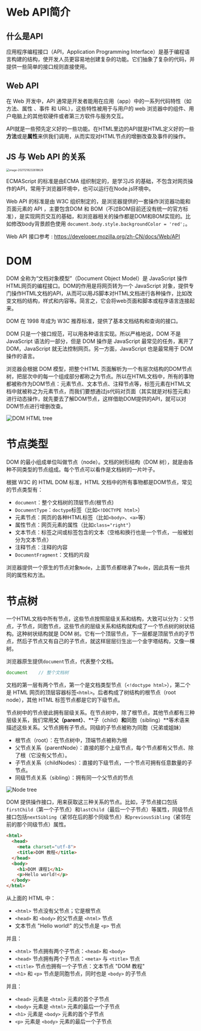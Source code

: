 # Web API简介

## 什么是API

应用程序编程接口（API，Application Programming Interface）是基于编程语言构建的结构，使开发人员更容易地创建复杂的功能。它们抽象了复杂的代码，并提供一些简单的接口规则直接使用。

## Web API

在 Web 开发中，API 通常是开发者能用在应用（app）中的一系列代码特性（如方法、属性 、事件 和 URL），这些特性被用于与用户的 web 浏览器中的组件、用户电脑上的其他软硬件或者第三方软件与服务交互。

API就是一些预先定义好的一些功能。在HTML里边的API就是HTML定义好的一些**方法**或是**属性**来供我们调用，从而实现对HTML节点的增删改查及事件的操作。

## JS 与 Web API 的关系

<img src="https://gitee.com/Jinxizhen/pic_resource/raw/master/images/image-20211218232618629.png" alt="image-20211218232618629" style="zoom:50%;" />

ECMAScript 的标准是由ECMA 组织制定的，是学习JS 的基础，不包含对网页操作的API，常用于浏览器环境中，也可以运行在Node.js环境中。

Web API 的标准是由 W3C 组织制定的，是浏览器提供的一套操作浏览器功能和页面元素的 API ，主要包含DOM 和 BOM（不过BOM目前还没有统一的官方标准），是实现网页交互的基础，和浏览器相关的操作都是DOM和BOM实现的。比如修改body背景颜色使用 `document.body.style.backgroundColor = 'red';`。

Web API 接口参考 : https://developer.mozilla.org/zh-CN/docs/Web/API

# DOM

DOM 全称为“文档对象模型”（Document Object Model）是 JavaScript 操作HTML网页的编程接口。DOM的作用是将网页转为一个 JavaScript 对象，提供专门操作HTML文档的API，从而可以用JS脚本对HTML文档进行各种操作，比如改变文档的结构，样式和内容等。简言之，它会将web页面和脚本或程序语言连接起来。

DOM 在 1998 年成为 W3C 推荐标准，提供了基本文档结构和查询的接口。

DOM 只是一个接口规范，可以用各种语言实现。所以严格地说，DOM 不是 JavaScript 语法的一部分，但是 DOM 操作是 JavaScript 最常见的任务，离开了 DOM，JavaScript 就无法控制网页。另一方面，JavaScript 也是最常用于 DOM 操作的语言。

浏览器会根据 DOM 模型，把整个HTML 页面解析为一个有层次结构的DOM节点树，把层次中的每一个组成部分都称之为节点。所以在HTML文档中，所有的事物都被称作为DOM节点：元素节点、文本节点、注释节点等，标签元素在HTML文档中就被称之为元素节点，而我们要想通过js代码对页面（其实就是对标签元素）进行动态操作，就先要去了解DOM节点，这样借助DOM提供的API，就可以对DOM节点进行增删改查。

![DOM HTML tree](https://gitee.com/Jinxizhen/pic_resource/raw/master/images/ct_htmltree.gif)

# 节点类型

DOM 的最小组成单位叫做节点（node）。文档的树形结构（DOM 树），就是由各种不同类型的节点组成。每个节点可以看作是文档树的一片叶子。

根据 W3C 的 HTML DOM 标准，HTML 文档中的所有事物都是DOM节点，常见的节点类型有：

- `document`：整个文档树的顶层节点(根节点)
- `DocumentType`：`doctype`标签（比如`<!DOCTYPE html>`）
- 元素节点：网页的各种HTML标签（比如`<body>`、`<a>`等）
- 属性节点：网页元素的属性（比如`class="right"`）
- 文本节点：标签之间或标签包含的文本（空格和换行也是一个节点，一般被划分为文本节点）
- 注释节点：注释的内容
- `DocumentFragment`：文档的片段

浏览器提供一个原生的节点对象`Node`，上面节点都继承了`Node`，因此具有一些共同的属性和方法。

# 节点树

一个HTML文档中所有节点，这些节点按照层级关系和结构，大致可以分为：父节点，子节点，同胞节点，这些节点的层级关系和结构就构成了一个节点树的树状结构。这种树状结构就是 DOM 树。它有一个顶层节点，下一层都是顶层节点的子节点，然后子节点又有自己的子节点，就这样层层衍生出一个金字塔结构，又像一棵树。

浏览器原生提供`document`节点，代表整个文档。

```js
document	// 整个文档树
```

文档的第一层有两个节点，第一个是文档类型节点（`<!doctype html>`），第二个是 HTML 网页的顶层容器标签`<html>`。后者构成了树结构的根节点（root node），其他 HTML 标签节点都是它的下级节点。

节点树中的节点彼此拥有层级关系。在节点树中，除了根节点，其他节点都有三种层级关系，我们常用**父（parent）**、**子（child）**和**同胞（sibling）**等术语来描述这些关系。父节点拥有子节点。同级的子节点被称为同胞（兄弟或姐妹）

- 根节点（root）：在节点树中，顶端节点被称为根
- 父节点关系（parentNode）：直接的那个上级节点，每个节点都有父节点、除了根（它没有父节点）。
- 子节点关系（childNodes）：直接的下级节点，一个节点可拥有任意数量的子节点。
- 同级节点关系（sibling）：拥有同一个父节点的节点

![Node tree](https://gitee.com/Jinxizhen/pic_resource/raw/master/images/dom_navigate.gif)

DOM 提供操作接口，用来获取这三种关系的节点。比如，子节点接口包括`firstChild`（第一个子节点）和`lastChild`（最后一个子节点）等属性，同级节点接口包括`nextSibling`（紧邻在后的那个同级节点）和`previousSibling`（紧邻在前的那个同级节点）属性。

```html
<html>
  <head>
    <meta charset="utf-8">
    <title>DOM 教程</title>
  </head>
  <body>
    <h1>DOM 课程1</h1>
    <p>Hello world!</p>
  </body>
</html>
```

从上面的 HTML 中：

- `<html>` 节点没有父节点；它是根节点
- `<head>` 和 `<body>` 的父节点是 `<html>` 节点
- 文本节点 "Hello world!" 的父节点是 `<p>` 节点

并且：

- `<html>` 节点拥有两个子节点：`<head>` 和 `<body>`
- `<head>` 节点拥有两个子节点：`<meta>` 与 `<title>` 节点
- `<title>` 节点也拥有一个子节点：文本节点 "DOM 教程"
- `<h1>` 和 `<p>` 节点是同胞节点，同时也是 `<body>` 的子节点

并且：

- `<head>` 元素是 `<html>` 元素的首个子节点
- `<body>` 元素是 `<html>` 元素的最后一个子节点
- `<h1>` 元素是 `<body>` 元素的首个子节点
- `<p>` 元素是 `<body>` 元素的最后一个子节点
